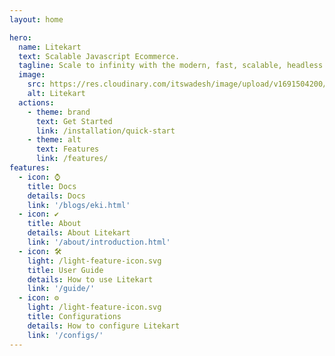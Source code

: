 ```yaml
---
layout: home

hero:
  name: Litekart
  text: Scalable Javascript Ecommerce.
  tagline: Scale to infinity with the modern, fast, scalable, headless ecommerce platform.
  image:
    src: https://res.cloudinary.com/itswadesh/image/upload/v1691504200/litekart-banner.png
    alt: Litekart
  actions:
    - theme: brand
      text: Get Started
      link: /installation/quick-start
    - theme: alt
      text: Features
      link: /features/
features:
  - icon: ⌚
    title: Docs
    details: Docs
    link: '/blogs/eki.html'
  - icon: ✔️
    title: About
    details: About Litekart
    link: '/about/introduction.html'
  - icon: 🛠️
    light: /light-feature-icon.svg
    title: User Guide
    details: How to use Litekart
    link: '/guide/'
  - icon: ⚙️
    light: /light-feature-icon.svg
    title: Configurations
    details: How to configure Litekart
    link: '/configs/'
---
```

